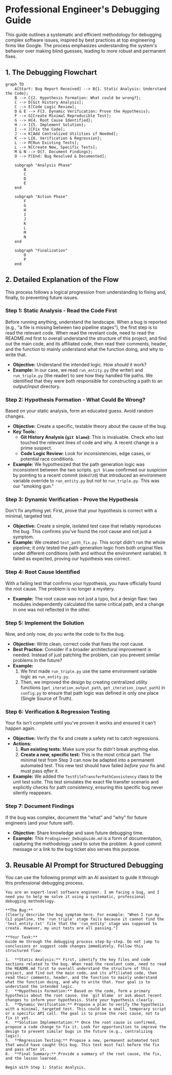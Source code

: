 # Professional Engineer's Debugging Guide

This guide outlines a systematic and efficient methodology for debugging complex software issues, inspired by best practices at top engineering firms like Google. The process emphasizes understanding the system's behavior over making blind guesses, leading to more robust and permanent fixes.

## 1. The Debugging Flowchart

```mermaid
graph TD
    A[Start: Bug Report Received] --> B{1. Static Analysis: Understand the Code};
    B --> C{2. Hypothesis Formation: What could be wrong?};
    C --> D[Git History Analysis];
    C --> E[Code Logic Review];
    D & E --> F{3. Dynamic Verification: Prove the Hypothesis};
    F --> G[Create Minimal Reproducible Test];
    G --> H{4. Root Cause Identified};
    H --> I{5. Implement Solution};
    I --> J[Fix the Code];
    J --> K[Add Centralized Utilities if Needed];
    K --> L{6. Verification & Regression};
    L --> M[Run Existing Tests];
    L --> N[Create New, Specific Tests];
    M & N --> O{7. Document Findings};
    O --> P[End: Bug Resolved & Documented];

    subgraph "Analysis Phase"
        B
        C
        D
        E
    end

    subgraph "Action Phase"
        F
        G
        H
        I
        J
        K
        L
        M
        N
    end
    
    subgraph "Finalization"
        O
        P
    end
```

## 2. Detailed Explanation of the Flow

This process follows a logical progression from understanding to fixing and, finally, to preventing future issues.

### Step 1: Static Analysis - Read the Code First
Before running anything, understand the landscape. When a bug is reported (e.g., "a file is missing between two pipeline stages"), the first step is to read the relevant code. When read the revelant code, need to read the README.md first to overall understand the structure of this project, and find out the main code, and its affiliated code, then read their comments, header, and the function to mainly understand what the function doing, and why to write that.
- **Objective:** Understand the intended logic. How *should* it work?
- **Example:** In our case, we read `run_entity.py` (the writer) and `run_triple.py` (the reader) to see how they handled file paths. We identified that they were both responsible for constructing a path to an output/input directory.

### Step 2: Hypothesis Formation - What Could Be Wrong?
Based on your static analysis, form an educated guess. Avoid random changes.
- **Objective:** Create a specific, testable theory about the cause of the bug.
- **Key Tools:**
    - **Git History Analysis (`git blame`):** This is invaluable. Check who last touched the relevant lines of code and why. A recent change is a prime suspect.
    - **Code Logic Review:** Look for inconsistencies, edge cases, or potential race conditions.
- **Example:** We hypothesized that the path generation logic was inconsistent between the two scripts. `git blame` confirmed our suspicion by pointing to a recent commit (`0d6d720`) that introduced an environment variable override to `run_entity.py` but not to `run_triple.py`. This was our "smoking gun."

### Step 3: Dynamic Verification - Prove the Hypothesis
Don't fix anything yet. First, prove that your hypothesis is correct with a minimal, targeted test.
- **Objective:** Create a simple, isolated test case that reliably reproduces the bug. This confirms you've found the root cause and not just a symptom.
- **Example:** We created `test_path_fix.py`. This script didn't run the whole pipeline; it *only* tested the path generation logic from both original files under different conditions (with and without the environment variable). It failed as expected, proving our hypothesis was correct.

### Step 4: Root Cause Identified
With a failing test that confirms your hypothesis, you have officially found the root cause. The problem is no longer a mystery.
- **Example:** The root cause was not just a typo, but a design flaw: two modules independently calculated the same critical path, and a change in one was not reflected in the other.

### Step 5: Implement the Solution
Now, and only now, do you write the code to fix the bug.
- **Objective:** Write clean, correct code that fixes the root cause.
- **Best Practice:** Consider if a broader architectural improvement is needed. Instead of just patching the problem, can you prevent similar problems in the future?
- **Example:**
    1.  We first made `run_triple.py` use the same environment variable logic as `run_entity.py`.
    2.  Then, we improved the design by creating centralized utility functions (`get_iteration_output_path`, `get_iteration_input_path`) in `config.py` to ensure that path logic was defined in only one place (Single Source of Truth).

### Step 6: Verification & Regression Testing
Your fix isn't complete until you've proven it works and ensured it can't happen again.
- **Objective:** Verify the fix and create a safety net to catch regressions.
- **Actions:**
    1.  **Run existing tests:** Make sure your fix didn't break anything else.
    2.  **Create a new, specific test:** This is the most critical part. The minimal test from Step 3 can now be adapted into a permanent automated test. This new test should have failed *before* your fix and must pass *after* it.
- **Example:** We added the `TestFileTransferPathConsistency` class to the unit test suite. This test simulates the exact file transfer scenario and explicitly checks for path consistency, ensuring this specific bug never silently reappears.

### Step 7: Document Findings
If the bug was complex, document the "what" and "why" for future engineers (and your future self).
- **Objective:** Share knowledge and save future debugging time.
- **Example:** This `ProEngineer_DebugGuide.md` is a form of documentation, capturing the methodology used to solve the problem. A good commit message or a link to the bug ticket also serves this purpose.

## 3. Reusable AI Prompt for Structured Debugging

You can use the following prompt with an AI assistant to guide it through this professional debugging process.

```
You are an expert-level software engineer. I am facing a bug, and I need you to help me solve it using a systematic, professional debugging methodology.

**The Bug:**
[Clearly describe the bug symptom here. For example: "When I run my CLI pipeline, the 'run_triple' stage fails because it cannot find the 'test_entity.txt' file that the 'run_entity' stage was supposed to create. However, my unit tests are all passing."]

**Your Task:**
Guide me through the debugging process step-by-step. Do not jump to conclusions or suggest code changes immediately. Follow this structured flow:

1.  **Static Analysis:** First, identify the key files and code sections related to the bug. When read the revelant code, need to read the README.md first to overall understand the structure of this project, and find out the main code, and its affiliated code, then read their comments, header, and the function to mainly understand what the function doing, and why to write that. Your goal is to understand the intended logic.
2.  **Hypothesis Formation:** Based on the code, form a primary hypothesis about the root cause. Use `git blame` or ask about recent changes to inform your hypothesis. State your hypothesis clearly.
3.  **Dynamic Verification:** Propose a plan to verify the hypothesis with a minimal, targeted test. This could be a small, temporary script or a specific API call. The goal is to prove the root cause, not to fix it yet.
4.  **Solution Implementation:** Once the root cause is confirmed, propose a code change to fix it. Look for opportunities to improve the design to prevent similar bugs in the future (e.g., centralizing logic).
5.  **Regression Testing:** Propose a new, permanent automated test that would have caught this bug. This test must fail before the fix and pass after it.
6.  **Final Summary:** Provide a summary of the root cause, the fix, and the lesson learned.

Begin with Step 1: Static Analysis.
```
